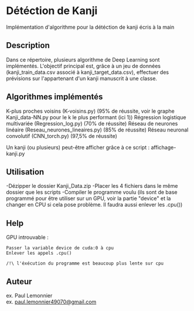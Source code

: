 # Détéction de Kanji

Implémentation d'algorithme pour la détéction de kanji écris à la main

## Description

Dans ce répertoire, plusieurs algorithme de Deep Learning sont implémentés.
L'objectif principal est, grâce à un jeu de données (kanji_train_data.csv associé à kanji_target_data.csv), effectuer des prévisions sur l'appartenant d'un kanji manuscrit à une classe.

## Algorithmes implémentés

K-plus proches voisins (K-voisins.py) (95% de réussite, voir le graphe Kanji_data-NN.py pour le k le plus performant (ici 1))
Régression logistique multivariée (Regression_log.py) (70% de réussite)
Réseau de neurones linéaire (Reseau_neurones_lineaires.py) (85% de réussite)
Réseau neuronal convolutif (CNN_torch.py) (97,5% de réussite)

Un kanji (ou plusieurs) peut-être afficher grâce à ce script : affichage-kanji.py

## Utilisation

-Dézipper le dossier Kanji_Data.zip
-Placer les 4 fichiers dans le même dossier que les scripts
-Compiler le programme voulu (ils sont de base programmé pour être utiliser sur un GPU, voir la partie "device" et la changer en CPU si cela pose problème. Il faudra aussi enlever les .cpu())

## Help

GPU introuvable :

```
Passer la variable device de cuda:0 à cpu
Enlever les appels .cpu()

/!\ l'éxécution du programme est beaucoup plus lente sur cpu

```

## Auteur

ex. Paul Lemonnier  
ex. paul.lemonnier49070@gmail.com
